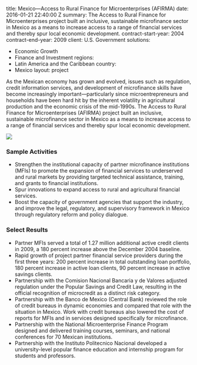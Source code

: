 
title: Mexico—Access to Rural Finance for Microenterprises (AFIRMA)
date: 2016-01-21 22:40:00 Z
summary: The Access to Rural Finance for Microenterprises project built an inclusive,
  sustainable microfinance sector in Mexico as a means to increase access to a range
  of financial services and thereby spur local economic development.
contract-start-year: 2004
contract-end-year: 2009
client: U.S. Government
solutions:
- Economic Growth
- Finance and Investment
regions:
- Latin America and the Caribbean
country:
- Mexico
layout: project


As the Mexican economy has grown and evolved, issues such as regulation, credit information services, and development of microfinance skills have become increasingly important—particularly since microentrepreneurs and households have been hard hit by the inherent volatility in agricultural production and the economic crisis of the mid-1990s. The Access to Rural Finance for Microenterprises (AFIRMA) project built an inclusive, sustainable microfinance sector in Mexico as a means to increase access to a range of financial services and thereby spur local economic development.

![][1]

### Sample Activities

* Strengthen the institutional capacity of partner microfinance institutions (MFIs) to promote the expansion of financial services to underserved and rural markets by providing targeted technical assistance, training, and grants to financial institutions.
* Spur innovations to expand access to rural and agricultural financial services.
* Boost the capacity of government agencies that support the industry, and improve the legal, regulatory, and supervisory framework in Mexico through regulatory reform and policy dialogue.

### Select Results

* Partner MFIs served a total of 1.27 million additional active credit clients in 2009, a 180 percent increase above the December 2004 baseline.
* Rapid growth of project partner financial service providers during the first three years: 200 percent increase in total outstanding loan portfolio, 180 percent increase in active loan clients, 90 percent increase in active savings clients.
* Partnership with the Comision Nacional Bancaria y de Valores adjusted regulation under the Popular Savings and Credit Law, resulting in the official recognition of microcredit as a distinct risk category.
* Partnership with the Banco de Mexico (Central Bank) reviewed the role of credit bureaus in dynamic economies and compared that role with the situation in Mexico. Work with credit bureaus also lowered the cost of reports for MFIs and in services designed specifically for microfinance.
* Partnership with the National Microenterprise Finance Program designed and delivered training courses, seminars, and national conferences for 70 Mexican institutions.
* Partnership with the Instituto Politecnico Nacional developed a university-level popular finance education and internship program for students and professors.

[1]: https://assetify-dai.com/projects/afirmainner.jpg
